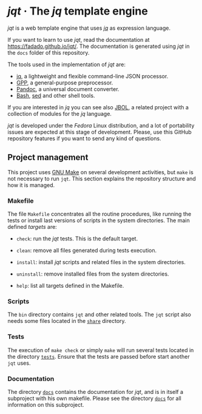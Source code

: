 # _jqt_ · The _jq_ template engine

_jqt_ is a web template engine that uses [_jq_](https://stedolan.github.io/jq/) as expression language.

If you want to learn to use _jqt_, read the documentation at
<https://fadado.github.io/jqt/>. The documentation is generated using _jqt_ in the `docs`
folder of this repository.

The tools used in the implementation of _jqt_ are:

* [jq](https://stedolan.github.io/jq/), a lightweight and flexible command-line JSON processor.
* [GPP](https://logological.org/gpp), a general-purpose preprocessor.
* [Pandoc](http://pandoc.org/), a universal document converter.
* [Bash](https://www.gnu.org/software/bash/), [sed](https://www.gnu.org/software/sed/) and other shell tools.

If you are interested in _jq_ you can see also [JBOL](https://fadado.github.io/jbol/),
a related project with a collection of modules for the _jq_ language.

_jqt_ is developed under the _Fedora_ Linux distribution, and a lot of
portability issues are expected at this stage of development. Please, use this
GitHub repository features if you want to send any kind of questions.

## Project management

This project uses [GNU Make](https://www.gnu.org/software/make/) on several
development activities, but `make` is not necessary to run `jqt`. This section explains
the repository structure and how it is managed.

### Makefile

The file `Makefile` concentrates all the routine procedures, like running the tests
or install last versions of scripts in the system directories. The main defined _targets_
are:

* `check`: run the _jqt_ tests. This is the default target.

* `clean`: remove all files generated during tests execution.

* `install`: install _jqt_ scripts and related files in the system directories.

* `uninstall`: remove installed files from the system directories.

* `help`:  list all targets defined in the Makefile.

### Scripts

The `bin` directory contains `jqt` and other related tools. The `jqt` script
also needs some files located in the [`share`](./share/) directory.

### Tests

The execution of `make check` or simply `make` will run several tests located in the directory
[`tests`](./tests/). Ensure that the tests are passed before start
another `jqt` uses.

### Documentation

The directory [`docs`](./docs/) contains the documentation for _jqt_, and is in itself a subproject with his
own makefile. Please see the directory [`docs`](./docs/) for all information on
this subproject.

<!--
vim:ts=4:sw=4:ai:et:fileencoding=utf8:syntax=markdown
-->
